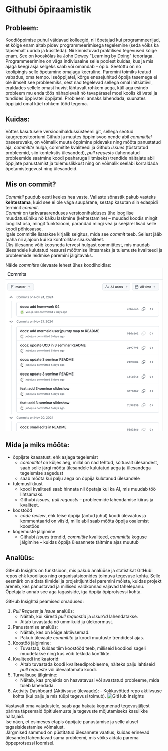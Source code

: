 # Githubi õpiraamistik

## Probleem:
Koodiõppimise puhul väidavad kolleegid, nii õpetajad kui programmeerijad, et kõige enam aitab pidev programmeerimisega tegelemine (seda võiks ka täpsemalt uurida ja küsitleda). Nii kinnistuvad praktilised tegevused kõige enam. See on kooskõlas ka John Dewey "Learning by Doing" teooriaga.
Programmeerimine on väga indiviuaalne selle poolest kuidas, kus ja mis ajaga keegi asja selgeks saab või omandab – õpib. Seetõttu on nö koolipingis selle õpetamine omajagu keeruline. Paremini toimiks teatud vabadus, oma tempo.
Iseõppijatel, kõrge enesejuhitud õppija tasemega ei ole ilmselt see probleemiks, sest nad tegelevad sellega omal initsiatiivil, eraldades sellele omast huvist lähtuvalt rohkem aega, küll aga esineb probleem mu enda töös nähaolevalt nö tavapärasel moel koolis käivatel ja tundides õppivatel õppijatel.
Probleemi annaks lahendada, suunates õppijaid omal käel rohkem tööd tegema.

## Kuidas:
Võttes kasutusele versioonihaldussüsteemi git, sellega seotud kaugrepositooriumi Github ja muutes õppimisvoo nende abil *commititel* baseeruvaks, on võimalik muuta õppimine pidevaks ning mõõta panustatud aja, *commitite* hulga, commitite kvaliteedi ja Github *issues*  (tõstatatud probleemid, siin kontekstis ülesanded), *pull requests* (lahendatud probleemide saatmine koodi peaharuga liitmiseks) trendide näitajate abil õppijate panustamist ja tulemuslikkust ning on võimalik seeläbi korraldada õpetamistegevust ning ülesandeid.

## Mis on commit?
*Commitil* puudub eesti keeles hea vaste. Vallaste sõnastik pakub vasteks **kehtestama**, kuid see ei ole väga suupärane, sestap kasutan siin edaspidi terminit *commit*.  
*Commit* on tarkvaraarenduses versioonihalduses ühe loogilise muudatusühiku nö käiku laskmine (kehtestamine) – muudad koodis mingit loogilist osa, mingit funktsiooni, parandad mingi vea ja seejärel lisad selle koodi põhiosasse.  
Igale commitile lisatakse kirjalik selgitus, mida see *commit* teeb. Sellest jääb maha nii ajajoon kui ka kontrollitav sisukvaliteet.  
Üks ülesanne võib koosneda tervest hulgast commititest, mis muudab ülesandele kulutatud ressursi mõõtmise lihtsamaks ja tulemuste kvaliteedi ja probleemide leidmise paremini jälgitavaks.

Näide *commitite* ülevaate lehest ühes koodihoidlas:
![Commitite ülevaade](./img/commits.png)

## Mida ja miks mõõta:
- õppijate kaasatust, ehk asjaga tegelemist
    - *commititel* on küljes aeg, millal on nad tehtud, sõltuvalt ülesandest, saab selle järgi mõõta ülesandele kulutatud aega ja ülesandega tegelemise sagedust
    - saab mõõta kui palju aega on õppija kulutanud ülesandele
- tulemuslikkust
    - koodi kvaliteeti saab hinnata nii õpetaja kui ka AI, mis muudab töö lihtsamaks.
    - Githubi *issues*, *pull requests* – probleemide lahendamise kiirus ja kvaliteet. 
- koostööd
    - *code review*, ehk teise õppija (antud juhul) koodi ülevaatus ja kommentaarid on viisid, mille abil saab mõõta õppija osalemist koostöös
- kogemuste jälgimine
    - Githubi *issues* trendid, *commitite* kvaliteed, *commitite* koguse jälgimine – kuidas õppija ülesannete täitmine ajas muutub

## Analüüs:
GitHub Insights on funktsioon, mis pakub analüüse ja statistikat GitHubi repos ehk koodilaos ning organisatsioonides toimuva tegevuse kohta. Selle eesmärk on aidata tiimidel ja projektijuhtidel paremini mõista, kuidas projekt areneb, kes panustavad ja millised valdkonnad vajavad tähelepanu. Õpetajale annab see aga tagasiside, iga õppija õpiprotsessi kohta.

GitHub Insightsi peamised omadused:

1.	*Pull Request* ja *Issue* analüüs:
    - Näitab, kui kiiresti *pull requestid* ja *issue’id* lahendatakse.
    - Aitab tuvastada nö ummikuid ja ülekoormust.
2.	Panustamise analüüs:
    - Näitab, kes on kõige aktiivsemad.
    - Pakub ülevaate *commitite* ja koodi muutuste trendidest ajas.
3.	Koostöö jälgimine:
    - Tuvastab, kuidas tiim koostööd teeb, milliseid koodiosi sageli muudetakse ning kus võib tekkida konflikte.
4.	Kvaliteedi indikaatorid:
    - Aitab tuvastada koodi kvaliteediprobleeme, näiteks palju lahtiseid *pull requeste* või ülevaatamata koodi.
5.	Turvalisuse jälgimine:
    - Näitab, kas projektis on haavatavusi või avastatud probleeme, mida tuleb lahendada.
6.	Activity Dashboard (Aktiivsuse ülevaade):
        - Kokkuvõtted repo aktiivsuse kohta (kui palju ja mis tüüpi tegevusi toimub).
![GitHub Insights](https://docs.github.com/assets/cb-68418/mw-1440/images/help/issues/burnup-example.webp)

Vastavalt oma vajadustele, saab aga hakata kogunenud tegevusjäljest pärima täpsemaid õpitlulemuste ja tegevuste mõjutamiseks kasulikke näitajaid.  
Ise näen, et esimeses etapis õppijate panustamise ja selle alusel tagasisidestamise võimalust.  
Järgmised sammud on püstitatud ülesannete vaatlus, kuidas erinevad ülesanded lahendavad sama probleemi, mis võiks aidata parema õppeprotsessi loomisel.